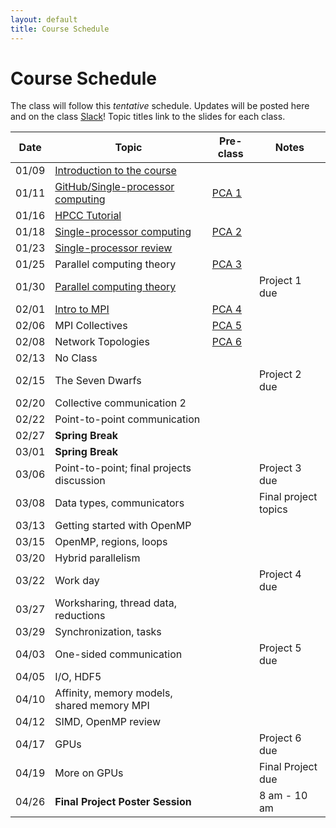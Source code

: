 ```yaml
---
layout: default
title: Course Schedule
---
```


# Course Schedule

The class will follow this _tentative_ schedule. Updates will be posted here and on the class [Slack](http://cmse-822.slack.com)!
Topic titles link to the slides for each class.

| Date  | Topic                                                             | Pre-class                    | Notes                |
| ----- | ----------------------------------------------------------------- | ---------------------------- | -------------------- |
| 01/09 | [Introduction to the course](assets/Lecture0.pdf)                 |                              |                      |
| 01/11 | [GitHub/Single-processor computing](assets/Lecture1.pdf)          | [PCA 1](assignments/pca1.md) |                      |
| 01/16 | [HPCC Tutorial](assets/20240116-Introduction_to_the_MSU_HPCC.pdf) |                              |                      |
| 01/18 | [Single-processor computing](assets/Lecture2.pdf)                 | [PCA 2](assignments/pca2.md) |                      |
| 01/23 | [Single-processor review](assets/Lecture3.pdf)                    |                              |                      |
| 01/25 | Parallel computing theory                                         | [PCA 3](assignments/pca3.md) |                      |
| 01/30 | [Parallel computing theory](assets/Lecture4.pdf)                  |                              | Project 1 due        |
| 02/01 | [Intro to MPI](assets/Lecture5.pdf)                               | [PCA 4](assignments/pca4.md) |                      |
| 02/06 | MPI Collectives                                                   | [PCA 5](assignments/pca5.md) |                      |
| 02/08 | Network Topologies                                                | [PCA 6](assignments/pca6.md) |                      |
| 02/13 | No Class                                                          |                              |                      |
| 02/15 | The Seven Dwarfs                                                  |                              | Project 2 due        |
| 02/20 | Collective communication 2                                        |                              |                      |
| 02/22 | Point-to-point communication                                      |                              |                      |
| 02/27 | **Spring Break**                                                  |                              |                      |
| 03/01 | **Spring Break**                                                  |                              |                      |
| 03/06 | Point-to-point; final projects discussion                         |                              | Project 3 due        |
| 03/08 | Data types, communicators                                         |                              | Final project topics |
| 03/13 | Getting started with OpenMP                                       |                              |                      |
| 03/15 | OpenMP, regions, loops                                            |                              |                      |
| 03/20 | Hybrid parallelism                                                |                              |                      |
| 03/22 | Work day                                                          |                              | Project 4 due        |
| 03/27 | Worksharing, thread data, reductions                              |                              |                      |
| 03/29 | Synchronization, tasks                                            |                              |                      |
| 04/03 | One-sided communication                                           |                              | Project 5 due        |
| 04/05 | I/O, HDF5                                                         |                              |                      |
| 04/10 | Affinity, memory models, shared memory MPI                        |                              |                      |
| 04/12 | SIMD, OpenMP review                                               |                              |                      |
| 04/17 | GPUs                                                              |                              | Project 6 due        |
| 04/19 | More on GPUs                                                      |                              | Final Project due    |
| 04/26 | **Final Project Poster Session**                                  |                              | 8 am - 10 am         |
